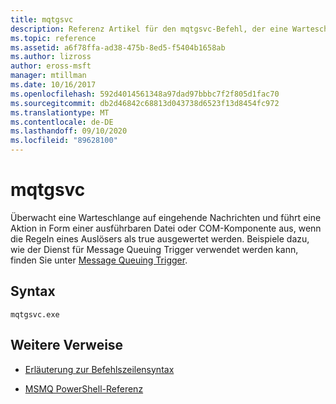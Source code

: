 ```yaml
---
title: mqtgsvc
description: Referenz Artikel für den mqtgsvc-Befehl, der eine Warteschlange auf eingehende Nachrichten überwacht und eine Aktion in Form einer ausführbaren Datei oder COM-Komponente ausführt, wenn die Regeln eines Auslösers als true ausgewertet werden.
ms.topic: reference
ms.assetid: a6f78ffa-ad38-475b-8ed5-f5404b1658ab
ms.author: lizross
author: eross-msft
manager: mtillman
ms.date: 10/16/2017
ms.openlocfilehash: 592d4014561348a97dad97bbbc7f2f805d1fac70
ms.sourcegitcommit: db2d46842c68813d043738d6523f13d8454fc972
ms.translationtype: MT
ms.contentlocale: de-DE
ms.lasthandoff: 09/10/2020
ms.locfileid: "89628100"
---
```

# <a name="mqtgsvc"></a>mqtgsvc

Überwacht eine Warteschlange auf eingehende Nachrichten und führt eine Aktion in Form einer ausführbaren Datei oder COM-Komponente aus, wenn die Regeln eines Auslösers als true ausgewertet werden. Beispiele dazu, wie der Dienst für Message Queuing Trigger verwendet werden kann, finden Sie unter [Message Queuing Trigger](/previous-versions/windows/desktop/legacy/ms703197(v=vs.85)).

## <a name="syntax"></a>Syntax

```
mqtgsvc.exe
```

## <a name="additional-references"></a>Weitere Verweise

- [Erläuterung zur Befehlszeilensyntax](command-line-syntax-key.md)

- [MSMQ PowerShell-Referenz](/powershell/module/msmq/?view=win10-ps)
